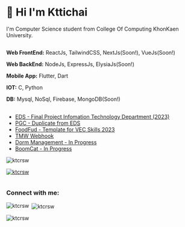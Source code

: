 
# 👋 Hi I'm Kttichai


I'm Computer Science student from College Of Computing KhonKaen University. 


## <Tech Stack/>

**Web FrontEnd:** ReactJs, TailwindCSS, NextJs(Soon!), VueJs(Soon!)

**Web BackEnd:** NodeJs, ExpressJs, ElysiaJs(Soon!)

**Mobile App:** Flutter, Dart

**IOT:** C, Python

**DB:** Mysql, NoSql, Firebase, MongoDB(Soon!)

## <Repo/>
 - [EDS - Final Project Infomation Technology Department (2023)](https://github.com/KTCRSW/EDS)
 - [PGC - Duplicate from EDS](https://github.com/KTCRSW/ProgressChart)
 - [FoodFud - Template for VEC Skills 2023](https://github.com/KTCRSW/FOODFUD)
 - [TMW Webhook](https://github.com/KTCRSW/TruemoneyWallet-Webhook)
 - [Dorm Management - In Progress](https://github.com/KTCRSW/DormManagement)
 - [BoomCat - In Progress](https://github.com/KTCRSW/boomcat)

<p align="left"> <img src="https://komarev.com/ghpvc/?username=ktcrsw&label=Profile%20views&color=0e75b6&style=flat" alt="ktcrsw" /> </p>

<p align="left"> <a href="https://github.com/ryo-ma/github-profile-trophy"><img src="https://github-profile-trophy.vercel.app/?username=ktcrsw" alt="ktcrsw" /></a> </p>

<p align="left"> <a href="https://twitter.com/" target="blank"><img src="https://img.shields.io/twitter/follow/?logo=twitter&style=for-the-badge" alt="" /></a> </p>

<h3 align="left">Connect with me:</h3>
<p align="left">
</p>

<p><img align="left" src="https://github-readme-stats.vercel.app/api/top-langs?username=ktcrsw&show_icons=true&locale=en&layout=compact" alt="ktcrsw" /></p>

<p>&nbsp;<img align="center" src="https://github-readme-stats.vercel.app/api?username=ktcrsw&show_icons=true&locale=en" alt="ktcrsw" /></p>

<p><img align="center" src="https://github-readme-streak-stats.herokuapp.com/?user=ktcrsw&" alt="ktcrsw" /></p>
